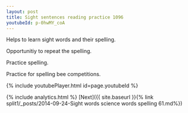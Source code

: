 ```yaml
---
layout: post
title: Sight sentences reading practice 1096
youtubeId: p-0hwMY_coA
---
```

 
 
Helps to learn sight words and their spelling.

Opportunitiy to repeat the spelling. 

Practice spelling. 
 
Practice for spelling bee competitions. 
 
{% include youtubePlayer.html id=page.youtubeId %}
 
 
{% include analytics.html %} 
[Next]({{ site.baseurl }}{% link  split1/_posts/2014-09-24-Sight words science words spelling 61.md%})
 
